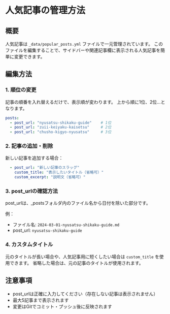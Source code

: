 # 人気記事の管理方法

## 概要
人気記事は `_data/popular_posts.yml` ファイルで一元管理されています。
このファイルを編集することで、サイドバーや関連記事欄に表示される人気記事を簡単に変更できます。

## 編集方法

### 1. 順位の変更
記事の順番を入れ替えるだけで、表示順が変わります。
上から順に1位、2位...となります。

```yaml
posts:
  - post_url: "nyusatsu-shikaku-guide"    # 1位
  - post_url: "zuii-keiyaku-kaisetsu"     # 2位
  - post_url: "chusho-kigyo-nyusatsu"     # 3位
```

### 2. 記事の追加・削除
新しい記事を追加する場合：
```yaml
  - post_url: "新しい記事のスラッグ"
    custom_title: "表示したいタイトル（省略可）"
    custom_excerpt: "説明文（省略可）"
```

### 3. post_urlの確認方法
post_urlは、_postsフォルダ内のファイル名から日付を除いた部分です。

例：
- ファイル名: `2024-03-01-nyusatsu-shikaku-guide.md`
- post_url: `nyusatsu-shikaku-guide`

### 4. カスタムタイトル
元のタイトルが長い場合や、人気記事用に短くしたい場合は `custom_title` を使用できます。
省略した場合は、元の記事のタイトルが使用されます。

## 注意事項
- post_urlは正確に入力してください（存在しない記事は表示されません）
- 最大5記事まで表示されます
- 変更はGitでコミット・プッシュ後に反映されます